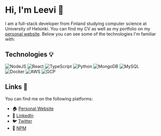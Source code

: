 # Hi, I'm Leevi :wave:

I am a full-stack developer from Finland studying computer science at University of Helsinki. You can find my CV as well as my portfolio on my [personal website](https://leevihal.me). Below you can see some of the technologies I'm familiar with:

## Technologies :bulb:

![NodeJS](https://img.shields.io/badge/Node.js-%2343853D.svg?style=flat-square&logo=node.js&logoColor=white) ![React](https://img.shields.io/badge/React-%2314354C.svg?style=flat-square&logo=react&logoColor=60dbfb) ![TypeScript](https://img.shields.io/badge/TypeScript-%233e78c7.svg?style=flat-square&logo=typescript&logoColor=white) ![Python](https://img.shields.io/badge/Python-%2314354C.svg?style=flat-square&logo=python&logoColor=white) ![MongoDB](https://img.shields.io/badge/MongoDB-%234ea94b.svg?style=flat-square&logo=mongodb&logoColor=white)
![MySQL](https://img.shields.io/badge/MySQL-%2300f.svg?style=flat-square&logo=mysql&logoColor=white) ![Docker](https://img.shields.io/badge/Docker-%230db7ed.svg?style=flat-square&logo=docker&logoColor=white) ![AWS](https://img.shields.io/badge/AWS-%23FF9900.svg?style=flat-square&logo=amazon-aws&logoColor=white) ![GCP](https://img.shields.io/badge/GCP-%234285F4.svg?style=flat-square&logo=google-cloud&logoColor=white)

## Links :link:

You can find me on the following platforms:

- :house: [Personal Website](https://leevihal.me)
- :briefcase: [LinkedIn](https://www.linkedin.com/in/leevi-halme-47488699/)
- :bird: [Twitter](https://twitter.com/leevihalme)
- :open_file_folder: [NPM](https://www.npmjs.com/~leevihalme)
